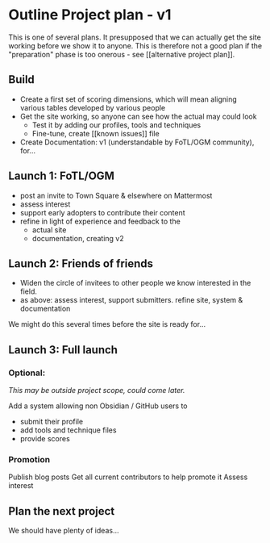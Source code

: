 # Outline Project plan - v1
This is one of several plans. It presupposed that we can actually get the site working before we show it to anyone. This is therefore not a good plan if the "preparation" phase is too onerous - see [[alternative project plan]].


## Build
* Create a first set of scoring dimensions, which will mean aligning various tables developed by various people
* Get the site working, so anyone can see how the actual may could look
	* Test it by adding our profiles, tools and techniques
	* Fine-tune, create [[known issues]] file
* Create Documentation: v1 (understandable by FoTL/OGM community), for...

## Launch 1: FoTL/OGM
* post an invite to Town Square & elsewhere on Mattermost
* assess interest
* support early adopters to contribute their content
* refine in light of experience and feedback to the
	* actual site
	* documentation, creating v2

## Launch 2: Friends of friends
* Widen the circle of invitees to other people we know interested in the field.
* as above:  assess interest, support submitters. refine site, system & documentation

We might do this several times before the site is ready for...

## Launch 3: Full launch
### Optional: 
*This may be outside project scope, could come later.* 

Add a system allowing non Obsidian / GitHub users to 
* submit their profile
* add tools and technique files
* provide scores

### Promotion
Publish blog posts
Get all current contributors to help promote it
Assess interest

## Plan the next project
We should have plenty of ideas...


